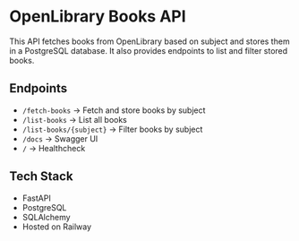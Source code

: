 # OpenLibrary Books API

This API fetches books from OpenLibrary based on subject and stores them in a PostgreSQL database. It also provides endpoints to list and filter stored books.

## Endpoints
- `/fetch-books` → Fetch and store books by subject
- `/list-books` → List all books
- `/list-books/{subject}` → Filter books by subject
- `/docs` → Swagger UI
- `/` → Healthcheck

## Tech Stack
- FastAPI
- PostgreSQL
- SQLAlchemy
- Hosted on Railway